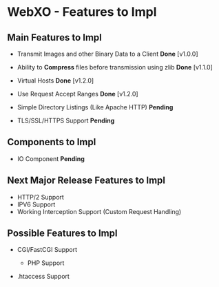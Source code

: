# WebXO - Features to Impl

## Main Features to Impl

* Transmit Images and other Binary Data to a Client __Done__ [v1.0.0]

* Ability to **Compress** files before transmission using zlib __Done__ [v1.1.0]

* Virtual Hosts __Done__ [v1.2.0]

* Use Request Accept Ranges __Done__ [v1.2.0]

* Simple Directory Listings (Like Apache HTTP) __Pending__

* TLS/SSL/HTTPS Support __Pending__

## Components to Impl

* IO Component __Pending__


## Next Major Release Features to Impl

* HTTP/2 Support
* IPV6 Support
* Working Interception Support (Custom Request Handling)

## Possible Features to Impl

* CGI/FastCGI Support
	* PHP Support

* .htaccess Support


<!-- Watch how I lose 20 years off my life expectancy with C++ -->